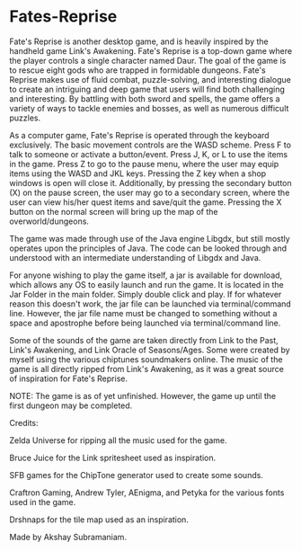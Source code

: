 # Fates-Reprise
Fate's Reprise is another desktop game, and is heavily inspired by the handheld game Link's Awakening. Fate's Reprise is a top-down
game where the player controls a single character named Daur. The goal of the game is to rescue eight gods who are trapped in 
formidable dungeons. Fate's Reprise makes use of fluid combat, puzzle-solving, and interesting dialogue to create an intriguing and deep 
game that users will find both challenging and interesting. By battling with both sword and spells, the game offers a variety of 
ways to tackle enemies and bosses, as well as numerous difficult puzzles.

As a computer game, Fate's Reprise is operated through the keyboard exclusively. The basic movement controls are the WASD scheme. Press F to talk to someone or activate a button/event. Press J, K, or L to use the items in the game. Press Z to go to the pause menu, where the user may equip items using the WASD and JKL keys. Pressing the Z key when a shop windows is open will close it. Additionally, by pressing the secondary button (X) on the pause screen, the user may go to a secondary screen, where the user can view his/her quest items and save/quit the game. Pressing the X button on the normal screen will bring up the map of the overworld/dungeons. 

The game was made through use of the Java engine Libgdx, but still mostly operates upon the principles of Java. The code can be 
looked through and understood with an intermediate understanding of Libgdx and Java.

For anyone wishing to play the game itself, a jar is available for download, which allows any OS to easily launch and run the game. It is located in the Jar Folder in the main folder. Simply double click and play. If for whatever reason this doesn't work, the jar file can be launched via terminal/command line. However, the jar file name must be changed to something without a space and apostrophe before being launched via terminal/command line. 

Some of the sounds of the game are taken directly from Link to the Past, Link's Awakening, and Link Oracle of Seasons/Ages. Some were created by myself using the various chiptunes soundmakers online. The music of the game is all directly ripped from Link's Awakening, as it was a great source of inspiration for Fate's Reprise. 

NOTE: The game is as of yet unfinished. However, the game up until the first dungeon may be completed. 

Credits: 

Zelda Universe for ripping all the music used for the game.

Bruce Juice for the Link spritesheet used as inspiration. 

SFB games for the ChipTone generator used to create some sounds. 

Craftron Gaming, Andrew Tyler, AEnigma, and Petyka for the various fonts used in the game.

Drshnaps for the tile map used as an inspiration. 

Made by Akshay Subramaniam.
